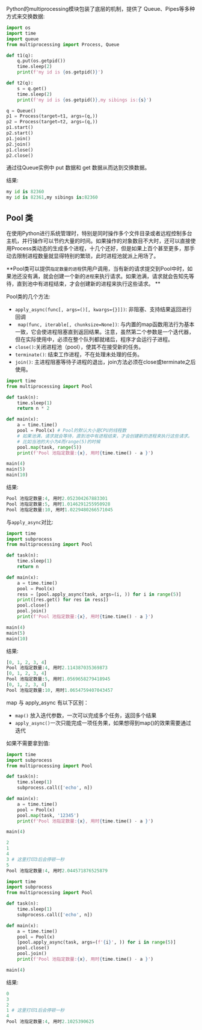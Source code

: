 Python的multiprocessing模块包装了底层的机制，提供了 Queue、Pipes等多种方式来交换数据:

```python
import os
import time
import queue
from multiprocessing import Process, Queue

def t1(q):
    q.put(os.getpid())
    time.sleep(2)
    print(f'my id is {os.getpid()}')

def t2(q):
    s = q.get()
    time.sleep(2)
    print(f'my id is {os.getpid()},my sibings is:{s}')

q = Queue()
p1 = Process(target=t1, args=(q,))
p2 = Process(target=t2, args=(q,))
p1.start()
p2.start()
p1.join()
p2.join()
p1.close()
p2.close()
```

通过往Queue实例中 put 数据和 get 数据从而达到交换数据。

结果:

```python
my id is 82360
my id is 82361,my sibings is:82360
```

## Pool 类

在使用Python进行系统管理时，特别是同时操作多个文件目录或者远程控制多台主机，并行操作可以节约大量的时间。如果操作的对象数目不大时，还可以直接使用Process类动态的生成多个进程，十几个还好，但是如果上百个甚至更多，那手动去限制进程数量就显得特别的繁琐，此时进程池就派上用场了。 

**Pool类可以提供`指定数量的进程`供用户调用，当有新的请求提交到Pool中时，如果池还没有满，就会创建一个新的`进程`来执行请求。如果池满，请求就会告知先等待，直到池中有进程结束，才会创建新的进程来执行这些请求。 **

Pool类的几个方法:

* `apply_async(func[, args=()[, kwargs={}]])`: 非阻塞、支持结果返回进行回调
* ` map(func, iterable[, chunksize=None])`: 与内置的map函数用法行为基本一致，它会使进程阻塞直到返回结果。注意，虽然第二个参数是一个迭代器，但在实际使用中，必须在整个队列都就绪后，程序才会运行子进程。
* `close()`:关闭进程池（pool），使其不在接受新的任务。
* `terminate()`: 结束工作进程，不在处理未处理的任务。
* `join()`: 主进程阻塞等待子进程的退出，join方法必须在close或terminate之后使用。

```python
import time
from multiprocessing import Pool

def task(n):
    time.sleep(1)
    return n * 2

def main(x):
    a = time.time()
    pool = Pool(x) # Pool的默认大小是CPU的线程数
    # 如果池满，请求就会等待，直到池中有进程结束，才会创建新的进程来执行这些请求。 
    # 比如当池的大小为4而range(5)的时候
    pool.map(task, range(5))
    print(f'Pool 池指定数量:{x}, 用时{time.time() - a }')

main(4)
main(5)
main(10)
```

结果:

```python
Pool 池指定数量:4, 用时2.052304267883301
Pool 池指定数量:5, 用时1.0146291255950928
Pool 池指定数量:10, 用时1.0229480266571045
```



与`apply_async`对比:

```python
import time
import subprocess
from multiprocessing import Pool

def task(n):
    time.sleep(1)
    return n

def main(x):
    a = time.time()
    pool = Pool(x)
    ress = [pool.apply_async(task, args=(i, )) for i in range(5)]
    print([res.get() for res in ress])
    pool.close()
    pool.join()
    print(f'Pool 池指定数量:{x}, 用时{time.time() - a }')

main(4)
main(5)
main(10)
```

结果:

```python
[0, 1, 2, 3, 4]
Pool 池指定数量:4, 用时2.114387035369873
[0, 1, 2, 3, 4]
Pool 池指定数量:5, 用时1.0569658279418945
[0, 1, 2, 3, 4]
Pool 池指定数量:10, 用时1.0654759407043457
```

map 与 apply_async 有以下区别：

* `map()` 放入迭代参数，一次可以完成多个任务，返回多个结果
* `apply_async()`一次只能完成一项任务果，如果想得到map()的效果需要通过迭代

如果不需要拿到值:

```python
import time
import subprocess
from multiprocessing import Pool

def task(n):
    time.sleep(1)
    subprocess.call(['echo', n])

def main(x):
    a = time.time()
    pool = Pool(x)
    pool.map(task, '12345')
    print(f'Pool 池指定数量:{x}, 用时{time.time() - a }')

main(4)
```

```python
2
1
4
3 # 这里打印3后会停顿一秒
5
Pool 池指定数量:4, 用时2.044571876525879
```



```python
import time
import subprocess
from multiprocessing import Pool

def task(n):
    time.sleep(1)
    subprocess.call(['echo', n])

def main(x):
    a = time.time()
    pool = Pool(x)
    [pool.apply_async(task, args=(f'{i}', )) for i in range(5)]
    pool.close()
    pool.join()
    print(f'Pool 池指定数量:{x}, 用时{time.time() - a }')

main(4)
```

结果:

```python
0
3
2
1 # 这里打印1后会停顿一秒
4
Pool 池指定数量:4, 用时2.1025390625
```

